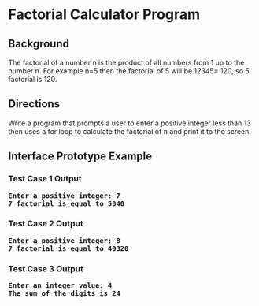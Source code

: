 # Factorial Calculator Program

## Background
The factorial of a number n is the product of all numbers from 1 up to the number n.
For example n=5 then the factorial of 5 will be 1*2*3*4*5= 120, so 5 factorial is 120.

## Directions
Write a program that prompts a user to enter a positive integer less than 13 then uses a for loop to calculate the factorial of n and print it to the screen.

## Interface Prototype Example

### Test Case 1 Output
<pre><b>Enter a positive integer: 7
7 factorial is equal to 5040</b></pre>
### Test Case 2 Output
<pre><b>Enter a positive integer: 8
7 factorial is equal to 40320</b></pre>
### Test Case 3 Output
<pre><b>Enter an integer value: 4
The sum of the digits is 24</b></pre>




